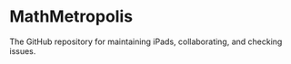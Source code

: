 MathMetropolis
==============

The GitHub repository for maintaining iPads, collaborating, and checking issues. 

